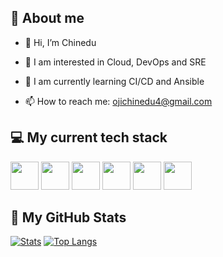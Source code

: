 <h2> 🧐 About me </h2>

- 👋 Hi, I’m Chinedu

- 🤔 I am interested in Cloud, DevOps and SRE
- 🌱 I am currently learning CI/CD and Ansible
- 📫 How to reach me: ojichinedu4@gmail.com

<h2>💻 My current tech stack </h2>
<p>
<img src="https://cdn.jsdelivr.net/gh/devicons/devicon/icons/git/git-original.svg" height="45" width="45" />
<img src="https://cdn.jsdelivr.net/gh/devicons/devicon/icons/linux/linux-original.svg" height="45" width="45" />
<img src="https://cdn.jsdelivr.net/gh/devicons/devicon/icons/amazonwebservices/amazonwebservices-original.svg" height="45" width="45"/>
<img src="https://cdn.jsdelivr.net/gh/devicons/devicon/icons/docker/docker-original.svg" height="45" width="45" />
<img src="https://cdn.jsdelivr.net/gh/devicons/devicon/icons/kubernetes/kubernetes-plain.svg" height="45" width="45" />
<img src="https://cdn.jsdelivr.net/gh/devicons/devicon/icons/jenkins/jenkins-original.svg" height="45" width="45" />
</p>


<h2> 🤖 My GitHub Stats </h2>

[![Stats](https://github-readme-stats.vercel.app/api?username=chxnedu)](https://github.com/anuraghazra/github-readme-stats)
[![Top Langs](https://github-readme-stats.vercel.app/api/top-langs/?username=chxnedu&layout=compact)](https://github.com/anuraghazra/github-readme-stats)
